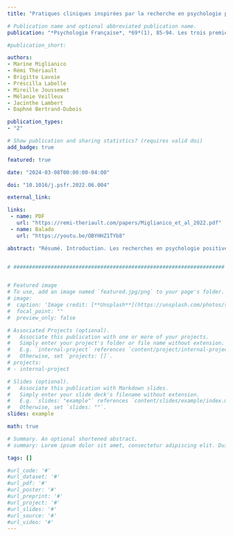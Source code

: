 ```yaml
---
title: "Pratiques cliniques inspirées par la recherche en psychologie positive / Clinical practices inspired by research in positive psychology"

# Publication name and optional abbreviated publication name.
publication: "*Psychologie Française*, *69*(1), 85-94. Les trois premiers auteurs ont contribué également. <a href='https://doi.org/10.1016/j.psfr.2022.06.004' target='_blank' rel='noopener noreferrer'>doi.org/10.1016/j.psfr.2022.06.004</a>"

#publication_short: 

authors:
- Marine Miglianico
- Rémi Thériault
- Brigitte Lavoie
- Préscilla Labelle
- Mireille Joussemet
- Mélanie Veilleux
- Jacinthe Lambert
- Daphné Bertrand-Dubois

publication_types:
- "2"

# Show publication and sharing statistics? (requires valid doi)
add_badge: true

featured: true

date: "2024-03-08T00:00:00-04:00"

doi: "10.1016/j.psfr.2022.06.004"

external_link: 

links: 
 - name: PDF
   url: "https://remi-theriault.com/papers/Miglianico_et_al_2022.pdf"
 - name: Balado
   url: "https://youtu.be/OBYHHZ1TYb8"

abstract: "Résumé. Introduction. Les recherches en psychologie positive suggèrent que certaines pratiques en psychothérapie engendrent des bénéfices cliniques importants, mais il n’est pas toujours clair pour les cliniciens quelles pratiques prioriser ou bien encore comment les intégrer en psychothérapie. Objectif. Cette recherche vise à identifier et expliquer, pour les cliniciens, certaines pratiques cliniques à intégrer dans la pratique psychothérapeutique. Méthode. Huit professionnels (incluant : professeurs-chercheurs, psychologues et étudiants au doctorat) se sont réunis durant six rencontres de deux heures afin d’identifier, classifier et décrire comment les résultats de recherches récentes pourraient informer les interventions auprès des clients. Ces conclusions ont subséquemment été spécifiées et bonifiées via une comparaison plus approfondie avec la littérature. Résultats. Nous décrivons huit pratiques : (1) Évaluer également ce qui va bien chez les clients (2) Favoriser leur motivation autodéterminée ; (3) Mettre en valeur leurs forces et compétences ; (4) Mettre en lumière leur résilience ; (5) Favoriser l’autocompassion et la bienveillance ; (6) Favoriser le soutien et la cohésion sociale, notamment par la gratitude et la compassion ; (7) Favoriser le développement d’une mentalité de croissance ; et (8) Intégrer soi-même les principes qui favorisent le bien-être psychologique. Conclusion. Les cliniciens et leurs clients gagneraient à favoriser ces pratiques en psychothérapie."


# ####################################################################


# Featured image
# To use, add an image named `featured.jpg/png` to your page's folder. 
# image:
#  caption: 'Image credit: [**Unsplash**](https://unsplash.com/photos/s9CC2SKySJM)'
#  focal_point: ""
#  preview_only: false

# Associated Projects (optional).
#   Associate this publication with one or more of your projects.
#   Simply enter your project's folder or file name without extension.
#   E.g. `internal-project` references `content/project/internal-project/index.md`.
#   Otherwise, set `projects: []`.
# projects:
# - internal-project

# Slides (optional).
#   Associate this publication with Markdown slides.
#   Simply enter your slide deck's filename without extension.
#   E.g. `slides: "example"` references `content/slides/example/index.md`.
#   Otherwise, set `slides: ""`.
slides: example

math: true

# Summary. An optional shortened abstract.
# summary: Lorem ipsum dolor sit amet, consectetur adipiscing elit. Duis posuere tellus ac convallis placerat. Proin tincidunt magna sed ex sollicitudin condimentum.

tags: []

#url_code: '#'
#url_dataset: '#'
#url_pdf: '#'
#url_poster: '#'
#url_preprint: '#'
#url_project: '#'
#url_slides: '#'
#url_source: '#'
#url_video: '#'
---
```


